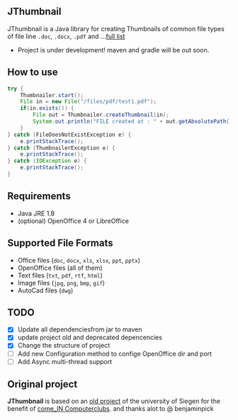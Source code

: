 ## JThumbnail

JThumbnail is a Java library for creating Thumbnails of common file types of file line `.doc`, `.docx`, `.pdf` and ...[full list](#supported-file-formats)

*  Project is under development! maven and gradle will be out soon.

## How to use

```java
try {
    Thumbnailer.start();
    File in = new File("/files/pdf/test1.pdf");
    if(in.exists()) {
        File out = Thumbnailer.createThumbnail(in);
        System.out.println("FILE created at : " + out.getAbsolutePath());
    }
} catch (FileDoesNotExistException e) {
    e.printStackTrace();
} catch (ThumbnailerException e) {
    e.printStackTrace();
} catch (IOException e) {
    e.printStackTrace();
}
```

## Requirements

*  Java JRE 1.8
*  (optional) OpenOffice 4 or LibreOffice

## Supported File Formats

*  Office files (`doc`, `docx`, `xls`, `xlsx`, `ppt`, `pptx`)
*  OpenOffice files (all of them)
*  Text files (`txt`, `pdf`, `rtf`, `html`)
*  Image files (`jpg`, `png`, `bmp`, `gif`)
*  AutoCad files (`dwg`)

## TODO

- [x] Update all dependenciesfrom jar to maven
- [x] update project old and deprecated depencencies
- [x] Change the structure of project
- [ ] Add new Configuration method to confige OpenOffice dir and port 
- [ ] Add Async multi-thread support

## Original project

**JThumbnail** is based on an [old project](https://github.com/benjaminpick/java-thumbnailer) of the university of Siegen for the benefit of [come_IN Computerclubs](http://www.computerclub-comein.de). and thanks alot to @ benjaminpick

